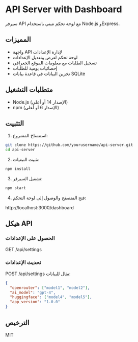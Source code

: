 # API Server with Dashboard

سيرفر API مع لوحة تحكم مبني باستخدام Node.js وExpress.

## المميزات

- واجهة API لإدارة الإعدادات
- لوحة تحكم لعرض وتعديل الإعدادات
- تسجيل الطلبات مع معلومات الموقع الجغرافي
- إحصائيات يومية للطلبات
- تخزين البيانات في قاعدة بيانات SQLite

## متطلبات التشغيل

- Node.js (الإصدار 14 أو أعلى)
- npm (الإصدار 6 أو أعلى)

## التثبيت

1. استنساخ المشروع:

``` bash
git clone https://github.com/yourusername/api-server.git
cd api-server
```

2. تثبيت التبعيات:

``` bash
npm install
```

3. تشغيل السيرفر:

``` bash
npm start
```

4. فتح المتصفح والوصول إلى لوحة التحكم:

http://localhost:3000/dashboard

## هيكل API

### الحصول على الإعدادات

GET /api/settings

### تحديث الإعدادات

POST /api/settings
مثال للبيانات:

```json
{
  "openrouter": ["model1", "model2"],
  "ai_model": "gpt-4",
  "huggingface": ["model4", "model5"],
  "app_version": "1.0.0"
}
```

## الترخيص

MIT

